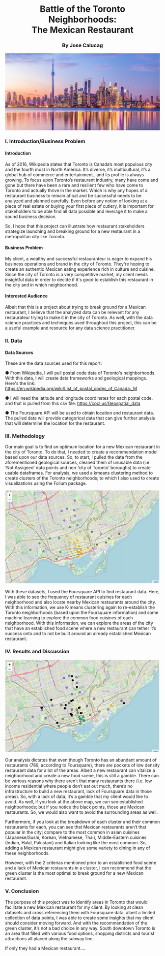 
<h1 align = "center"> Battle of the Toronto Neighborhoods:<br> The Mexican Restaurant </h1>
<h3 align = "center"> By Jose Calucag </h1>

<p align = "center">
<img src = "https://github.com/JoseCalucag/Coursera_Capstone/blob/master/pics/Toronto-skyline-768x283.jpg" width = "1000" height = "250">
 </p>
 

### I. Introduction/Business Problem

#### Introduction

As of 2016, Wikipedia states that Toronto is Canada’s most populous city and the fourth most in North America. It’s diverse, it’s multicultural, it’s a global hub of commerce and entertainment.. and its profile is always growing. To focus upon Toronto’s restaurant industry, many have come and gone but there have been a rare and resilient few who have come to Toronto and actually thrive in the market. Which is why any hopes of a restaurant business to remain afloat and be successful needs to be analyzed and planned carefully. Even before any notion of looking at a piece of real estate or buying your first piece of cutlery, it is important for stakeholders to be able find all data possible and leverage it to make a sound business decision. 

So, I hope that this project can illustrate how restaurant stakeholders strategize launching and breaking ground for a new restaurant in a metropolitan city like Toronto.

#### Business Problem

My client, a wealthy and successful restauranteur is eager to expand his business operations and brand in the city of Toronto. They're hoping to create an authentic Mexican eating experience rich in culture and cuisine. Since the city of Toronto is a very competitive market, my client needs insightful data in order to decide if it's good to establish this restaurant in the city and in which neighborhood.


#### Interested Audience

Albeit that this is a project about trying to break ground for a Mexican restaurant, I believe that the analyzed data can be relevant for any restaurateur trying to make it in the city of Toronto. As well, with the data science practices and techniques used throughout this project, this can be a useful example and resource for any data science practitioner.

### II. Data

#### Data Sources

These are the data sources used for this report:

●	From Wikipedia, I will pull postal code data of Toronto's neighborhoods. With this data, I will create  data frameworks and geological mappings. Here's the link:
     https://en.wikipedia.org/wiki/List_of_postal_codes_of_Canada:_M

●	I will need the latitude and longitude coordinates for each postal code, and that is pulled from this csv file: https://cocl.us/Geospatial_data

●	The Foursquare API will be used to obtain location and restaurant  data. The pulled data will provide categorical data that can give further analysis that will determine the location for the restaurant.

### III. Methodology

Our main goal is to find an optimum location for a new Mexican restaurant in the city of Toronto. To do that, I needed to create a recommendation model based upon our data sources. So, to start, I pulled the data from the aforementioned geological sources, cleaned them of unusable data (i.e. ‘Not Assigned’ data points and non-‘city of Toronto’ boroughs) to create usable dataframes. For analysis, we used a kmeans clustering method to create clusters of the Toronto neighborhoods; to which I also used to create visualizations using the Folium package.

<p align = "center">
<img src = "https://github.com/JoseCalucag/Coursera_Capstone/blob/master/pics/Picture1.png">
 </p>

With these datasets, I used the Foursquare API to find restaurant data. Here, I was able to  see the frequency of restaurant cuisines for each neighborhood and also locate nearby Mexican restaurants around the city. With this information, we use K-means clustering again to re-establish the Toronto neighborhoods (based upon the Foursquare information) and some machine learning to explore the common food cuisines of each neighborhood. With this information, we can explore the areas of the city that have an established food scene where a new restaurant can tether it’s success onto and to not be built around an already established Mexican restaurant.

### IV. Results and Discussion


<p align = "center">
<img src = "https://github.com/JoseCalucag/Coursera_Capstone/blob/master/pics/Picture2.png">
 </p>

Our analysis dictates that even though Toronto has an abundant amount of restaurants (789, according to Foursquare), there are pockets of low density restaurant data for a lot of the areas. Albeit a new restaurant can vitalize a neighborhood and create a new food scene, this is still a gamble. There can be various reasons why there aren’t that many restaurants there (i.e. low income residential where people don’t eat out much, there’s no infrastructure to build a new restaurant, lack of Foursquare data in those areas). So, with a lack of data, it’s a gamble that my client would like to avoid. As well, if you look at the above map, we can see established neighborhoods; but if you notice the black points, those are Mexican restaurants. So, we would also want to avoid the surrounding areas as well.  

Furthermore, if you look at the breakdown of each cluster and their common restaurants for each, you can see that Mexican restaurants aren’t that popular in the city; compare to the most common in asian cuisines (Japanese/Sushi, Korean, Vietnamese, Thai), Middle-Eastern cuisines (Indian, Halal, Pakistani) and Italian looking like the most common. So, adding a Mexican restaurant might give some variety to dining in any of these neighborhoods. 

However, with the 2 criterias mentioned prior to an established food scene and a lack of Mexican restaurants in a cluster, I can recommend that the green cluster is the most optimal to break ground for a new Mexican restaurant. 

### V. Conclusion

The purpose of this project was to identify areas in Toronto that would facilitate a new Mexican restaurant for my client. By looking at clean datasets and cross referencing them with Foursquare data, albeit a limited collection of data points, I was able to create some insights that my client should consider moving forward. And with the recommendation of the green cluster, it’s not a bad choice in any way. South downtown Toronto is an area that filled with various food options, shopping districts and tourist attractions all placed along the subway line. 

If only they had a Mexican restaurant….
